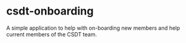 # csdt-onboarding
A simple application to help with on-boarding new members and help current members of the CSDT team.
